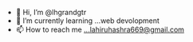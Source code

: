 - 👋 Hi, I’m @lhgrandgtr
- 🌱 I’m currently learning ...web devolopment
- 📫 How to reach me ...lahiruhashra669@gmail.com

<!---
lhgrandgtr/lhgrandgtr is a ✨ special ✨ repository because its `README.md` (this file) appears on your GitHub profile.
You can click the Preview link to take a look at your changes.
--->
